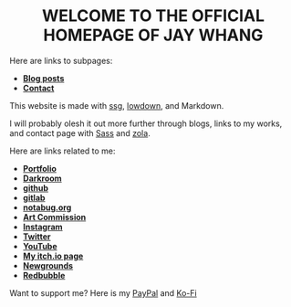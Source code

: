 <h1 align="center">WELCOME TO THE OFFICIAL HOMEPAGE OF JAY WHANG</h1>

Here are links to subpages:
* **[Blog posts](https://www.jaywhangmakes.com/blog)**
* **[Contact](https://www.jaywhangmakes.com/contact)**

This website is made with [ssg](https://romanzolotarev.com/ssg.html), [lowdown](https://kristaps.bsd.lv/lowdown/), and Markdown.

I will probably olesh it out more further through blogs, links to my works, and contact page with [Sass](https://sass-lang.com) and [zola](https://www.getzola.org).

Here are links related to me:
* **[Portfolio](https://www.behance.net/jaywhang)**
* **[Darkroom](https://jaywhang.darkroom.tech)**
* **[github](https://github.com/jwhang627)**
* **[gitlab](https://gitlab.com/designergaze)**
* **[notabug.org](notabug.org/designergaze)**
* **[Art Commission](https://jaywhang-art-commission.carrd.co/)**
* **[Instagram](https://instagram.com/designergaze)**
* **[Twitter](https://twitter.com/jwhangdoesstuff)**
* **[YouTube](https://youtube.com/channel/UC27eBrx7frP5ku3kkTJMPlA)**
* **[My itch.io page](https://designergaze.itch.io/)**
* **[Newgrounds](https://jaywhangdoesstuff.newgrounds.com/)**
* **[Redbubble](http://jay-whang-arts.redbubble.com/)**

Want to support me? Here is my [PayPal](https://www.paypal.me/designergaze) and [Ko-Fi](https://ko-fi.com/designergaze)

